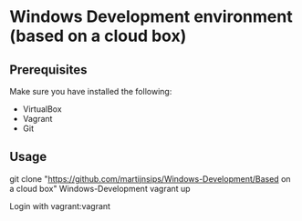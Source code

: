 # Windows Development environment (based on a cloud box)

## Prerequisites

Make sure you have installed the following:
- VirtualBox
- Vagrant
- Git

## Usage

git clone "https://github.com/martijnsips/Windows-Development/Based on a cloud box" Windows-Development
vagrant up

Login with vagrant:vagrant

